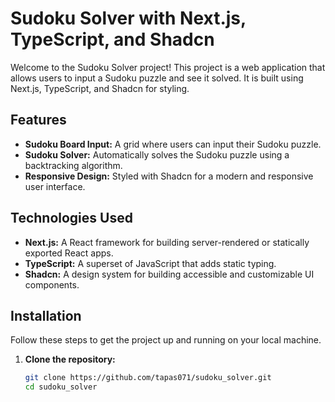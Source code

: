 # Sudoku Solver with Next.js, TypeScript, and Shadcn

Welcome to the Sudoku Solver project! This project is a web application that allows users to input a Sudoku puzzle and see it solved. It is built using Next.js, TypeScript, and Shadcn for styling.

## Features

- **Sudoku Board Input:** A grid where users can input their Sudoku puzzle.
- **Sudoku Solver:** Automatically solves the Sudoku puzzle using a backtracking algorithm.
- **Responsive Design:** Styled with Shadcn for a modern and responsive user interface.

## Technologies Used

- **Next.js:** A React framework for building server-rendered or statically exported React apps.
- **TypeScript:** A superset of JavaScript that adds static typing.
- **Shadcn:** A design system for building accessible and customizable UI components.

## Installation

Follow these steps to get the project up and running on your local machine.

1. **Clone the repository:**

   ```bash
   git clone https://github.com/tapas071/sudoku_solver.git
   cd sudoku_solver
   ```
